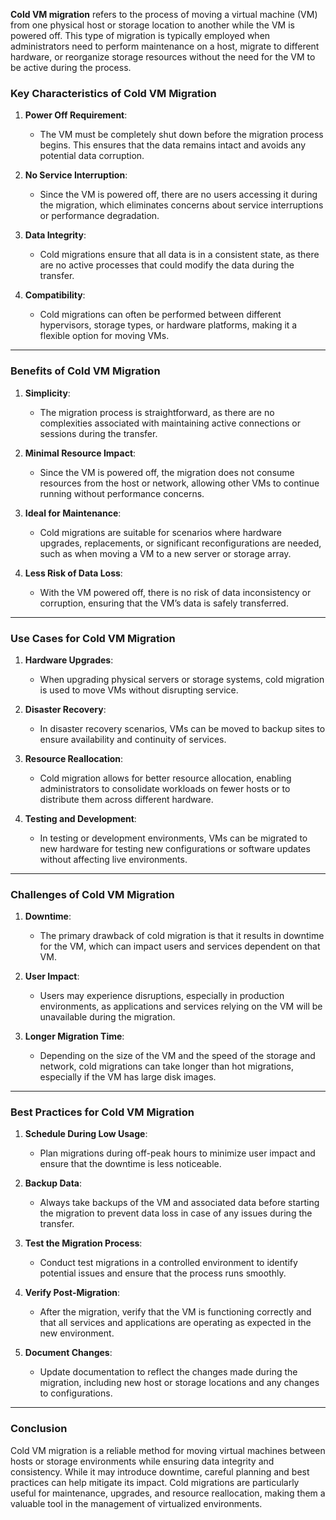 **Cold VM migration** refers to the process of moving a virtual machine (VM) from one physical host or storage location to another while the VM is powered off. This type of migration is typically employed when administrators need to perform maintenance on a host, migrate to different hardware, or reorganize storage resources without the need for the VM to be active during the process.

### Key Characteristics of Cold VM Migration

1. **Power Off Requirement**:
   - The VM must be completely shut down before the migration process begins. This ensures that the data remains intact and avoids any potential data corruption.

2. **No Service Interruption**:
   - Since the VM is powered off, there are no users accessing it during the migration, which eliminates concerns about service interruptions or performance degradation.

3. **Data Integrity**:
   - Cold migrations ensure that all data is in a consistent state, as there are no active processes that could modify the data during the transfer.

4. **Compatibility**:
   - Cold migrations can often be performed between different hypervisors, storage types, or hardware platforms, making it a flexible option for moving VMs.

---

### Benefits of Cold VM Migration

1. **Simplicity**:
   - The migration process is straightforward, as there are no complexities associated with maintaining active connections or sessions during the transfer.

2. **Minimal Resource Impact**:
   - Since the VM is powered off, the migration does not consume resources from the host or network, allowing other VMs to continue running without performance concerns.

3. **Ideal for Maintenance**:
   - Cold migrations are suitable for scenarios where hardware upgrades, replacements, or significant reconfigurations are needed, such as when moving a VM to a new server or storage array.

4. **Less Risk of Data Loss**:
   - With the VM powered off, there is no risk of data inconsistency or corruption, ensuring that the VM’s data is safely transferred.

---

### Use Cases for Cold VM Migration

1. **Hardware Upgrades**:
   - When upgrading physical servers or storage systems, cold migration is used to move VMs without disrupting service.

2. **Disaster Recovery**:
   - In disaster recovery scenarios, VMs can be moved to backup sites to ensure availability and continuity of services.

3. **Resource Reallocation**:
   - Cold migration allows for better resource allocation, enabling administrators to consolidate workloads on fewer hosts or to distribute them across different hardware.

4. **Testing and Development**:
   - In testing or development environments, VMs can be migrated to new hardware for testing new configurations or software updates without affecting live environments.

---

### Challenges of Cold VM Migration

1. **Downtime**:
   - The primary drawback of cold migration is that it results in downtime for the VM, which can impact users and services dependent on that VM.

2. **User Impact**:
   - Users may experience disruptions, especially in production environments, as applications and services relying on the VM will be unavailable during the migration.

3. **Longer Migration Time**:
   - Depending on the size of the VM and the speed of the storage and network, cold migrations can take longer than hot migrations, especially if the VM has large disk images.

---

### Best Practices for Cold VM Migration

1. **Schedule During Low Usage**:
   - Plan migrations during off-peak hours to minimize user impact and ensure that the downtime is less noticeable.

2. **Backup Data**:
   - Always take backups of the VM and associated data before starting the migration to prevent data loss in case of any issues during the transfer.

3. **Test the Migration Process**:
   - Conduct test migrations in a controlled environment to identify potential issues and ensure that the process runs smoothly.

4. **Verify Post-Migration**:
   - After the migration, verify that the VM is functioning correctly and that all services and applications are operating as expected in the new environment.

5. **Document Changes**:
   - Update documentation to reflect the changes made during the migration, including new host or storage locations and any changes to configurations.

---

### Conclusion

Cold VM migration is a reliable method for moving virtual machines between hosts or storage environments while ensuring data integrity and consistency. While it may introduce downtime, careful planning and best practices can help mitigate its impact. Cold migrations are particularly useful for maintenance, upgrades, and resource reallocation, making them a valuable tool in the management of virtualized environments.
